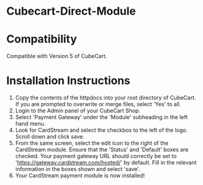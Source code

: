 Cubecart-Direct-Module
======================

Compatibility
======================

Compatible with Version 5 of CubeCart.

Installation Instructions
======================

1. Copy the contents of the httpdocs into your root directory of CubeCart. If you are prompted to overwrite or merge files, select 'Yes' to all. 
2. Login to the Admin panel of your CubeCart Shop. 
3. Select 'Payment Gateway' under the 'Module' subheading in the left hand menu.
4. Look for CardStream and select the checkbox to the left of the logo. Scroll down and click save. 
5. From the same screen, select the edit icon to the right of the CardStream module. Ensure that the 'Status' and 'Default' boxes are checked. Your payment gateway URL should correctly be set to 'https://gateway.cardstream.com/hosted/' by default. Fill in the relevant information in the boxes shown and select 'save'.
6. Your CardStream payment module is now installed! 
